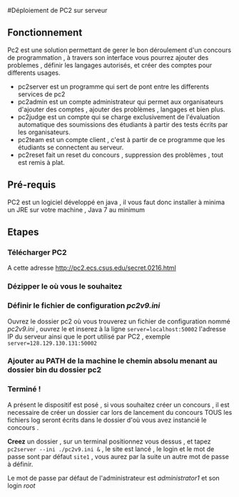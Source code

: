 #Déploiement de PC2 sur serveur

## Fonctionnement

Pc2 est une solution permettant de gerer le bon déroulement d'un concours de programmation , à travers son interface vous
pourrez ajouter des problemes , définir les langages autorisés, et créer des comptes pour differents usages.

+ pc2server est un programme qui sert de pont entre les differents services de pc2
+ pc2admin est un compte administrateur qui permet aux organisateurs d'ajouter des comptes , ajouter des problèmes , langages et bien plus.
+ pc2judge est un compte qui se charge exclusivement de l'évaluation automatique des soumissions des étudiants à partir des tests écrits par les organisateurs.
+ pc2team est un compte client , c'est à partir de ce programme que les étudiants se connectent au serveur.
+ pc2reset fait un reset du concours , suppression des problèmes , tout est remis à plat.

## Pré-requis

PC2 est un logiciel développé en java , il vous faut donc installer à minima un JRE sur votre machine , Java 7 au minimum

## Etapes

### **Télécharger** PC2

A cette adresse http://pc2.ecs.csus.edu/secret.0216.html

### **Dézipper** le où vous le souhaitez

### **Définir** le fichier de configuration *pc2v9.ini*

Ouvrez le dossier pc2 où vous trouverez un fichier de configuration nommé *pc2v9.ini* , ouvrez le et inserez à la ligne ```server=localhost:50002``` l'adresse IP du serveur ainsi que le port utilisé par PC2 , exemple ```server=128.129.130.131:50002```

### **Ajouter** au PATH de la machine le chemin absolu menant au dossier bin du dossier pc2

### **Terminé !**

A présent le dispositif est posé , si vous souhaitez créer un concours , il est necessaire de créer un dossier car lors de lancement du concours TOUS les fichiers log seront écrits dans le dossier d'où vous avez instancié le concours .

**Creez** un dossier , sur un terminal positionnez vous dessus , et tapez ```pc2server --ini ./pc2v9.ini &``` , le site est lancé , le login et le mot de passe sont par défaut ```site1``` , vous aurez par la suite un autre mot de passe à définir.

Le mot de passe par défaut de l'administrateur est *administrator1* et son login *root*

